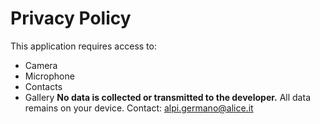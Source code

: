 # Privacy Policy
This application requires access to:
- Camera
- Microphone
- Contacts
- Gallery
**No data is collected or transmitted to the developer.**
All data remains on your device.
Contact: alpi.germano@alice.it